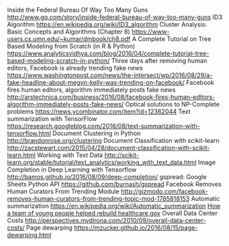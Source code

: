 Inside the Federal Bureau Of Way Too Many Guns http://www.gq.com/story/inside-federal-bureau-of-way-too-many-guns
ID3 Algorithm https://en.wikipedia.org/wiki/ID3_algorithm
Cluster Analysis: Basic Concepts and Algorithms (Chapter 8) https://www-users.cs.umn.edu/~kumar/dmbook/ch8.pdf
A Complete Tutorial on Tree Based Modeling from Scratch (in R & Python) https://www.analyticsvidhya.com/blog/2016/04/complete-tutorial-tree-based-modeling-scratch-in-python/
Three days after removing human editors, Facebook is already trending fake news https://www.washingtonpost.com/news/the-intersect/wp/2016/08/29/a-fake-headline-about-megyn-kelly-was-trending-on-facebook/
    Facebook fires human editors, algorithm immediately posts fake news http://arstechnica.com/business/2016/08/facebook-fires-human-editors-algorithm-immediately-posts-fake-news/
Optical solutions to NP-Complete problems https://news.ycombinator.com/item?id=12362044
Text summarization with TensorFlow https://research.googleblog.com/2016/08/text-summarization-with-tensorflow.html
Document Clustering in Python http://brandonrose.org/clustering
Document Classification with scikit-learn http://zacstewart.com/2015/04/28/document-classification-with-scikit-learn.html
Working with Text Data http://scikit-learn.org/stable/tutorial/text_analytics/working_with_text_data.html
Image Completion in Deep Learning with Tensorflow http://bamos.github.io/2016/08/09/deep-completion/
gspread: Google Sheets Python API https://github.com/burnash/gspread
Facebook Removes Human Curators From Trending Module http://gizmodo.com/facebook-removes-human-curators-from-trending-topic-mod-1785818153
Automatic summarization https://en.wikipedia.org/wiki/Automatic_summarization
[How a team of young people helped rebuild healthcare.gov](http://www.theatlantic.com/technology/archive/2015/07/the-secret-startup-saved-healthcare-gov-the-worst-website-in-america/397784/?&amp;single_page=true)
Overall Data Center Costs http://perspectives.mvdirona.com/2010/09/overall-data-center-costs/
Page dewarping https://mzucker.github.io/2016/08/15/page-dewarping.html
